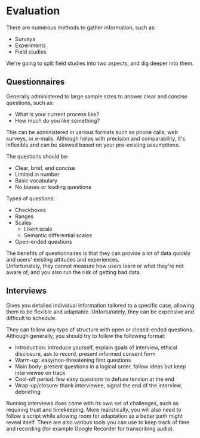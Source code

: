 # Evaluation

There are numerous methods to gather information, such as:

- Surveys
- Experiments
- Field studies

We're going to split field studies into two aspects, and dig deeper into them.

## Questionnaires

Generally administered to large sample sizes to answer clear and concise questions, such as:

- What is your current process like?
- How much do you like something?

This can be administered in various formats such as phone calls, web surveys, or e-mails. Although helps with precision and comparability, it's inflexible and can be skewed based on your pre-existing assumptions.

The questions should be:

- Clear, brief, and concise
- Limited in number
- Basic vocabulary
- No biases or leading questions

Types of questions:

- Checkboxes
- Ranges
- Scales
  - Likert scale
  - Semantic differential scales
- Open-ended questions

The benefits of questionnaires is that they can provide a lot of data quickly and users' existing attitudes and experiences.  
Unfortunately, they cannot measure how users learn or what they're not aware of, and you also run the risk of getting bad data.

## Interviews

Gives you detailed individual information tailored to a specific case, allowing them to be flexible and adaptable. Unfortunately, they can be expensive and difficult to schedule.

They can follow any type of structure with open or closed-ended questions. Although generally, you should try to follow the following format:

- Introduction: introduce yourself, explain goals of interview, ethical disclosure, ask to record, present informed consent form
- Warm-up: easy/non-threatening first questions
- Main body: present questions in a logical order, follow ideas but keep interviewee on track
- Cool-off period: few easy questions to defuse tension at the end
- Wrap-up/closure: thank interviewee, signal the end of the interview, debriefing

Running interviews does come with its own set of challenges, such as requiring trust and timekeeping. More realistically, you will also need to follow a script while allowing room for adaptation as a better path might reveal itself. There are also various tools you can use to keep track of time and recording (for example Google Recorder for transcribing audio).
